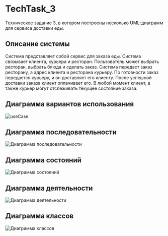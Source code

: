 # TechTask_3
Техническое задание 3, в котором построены несколько UML-диаграмм для сервиса доставки еды.
## Описание системы
Система представляет собой сервис для заказа еды. Система связывает клиента, курьера и ресторан. Пользователь может выбрать ресторан, выбрать блюда и сделать заказ. Система передаст заказ ресторану, а адрес клиента и ресторана курьеру. По готовности заказ передается курьеру, и он доставляет его клиенту. После успешной доставки заказа клиент оплачивает его. В любой момент клиент, а также курьер могут отслеживать текущее состояние заказа. 
## Диаграмма вариантов использования
![useCase](https://github.com/LazySquare/TechTask_3/assets/167713992/1fb3c915-2ba1-4327-8474-87405f4624c1)
## Диаграмма последовательности
![Диаграмма последовательности](https://github.com/LazySquare/TechTask_3/assets/167713992/ec8afaee-a9c3-4d3e-8ca0-3cd22c8f2a08)
## Диаграмма состояний
![Диаграмма состояний](https://github.com/LazySquare/TechTask_3/assets/167713992/56733779-4170-4df3-851b-406633db3c3e)
## Диаграмма деятельности
![Диаграмма деятельности](https://github.com/LazySquare/TechTask_3/assets/167713992/986da0d7-7022-42d2-9875-5e0c0e9997a3)
## Диаграмма классов
![Диаграмма классов](https://github.com/LazySquare/TechTask_3/assets/167713992/c4ce558a-fcef-4554-9848-4133f2dc7df9)

